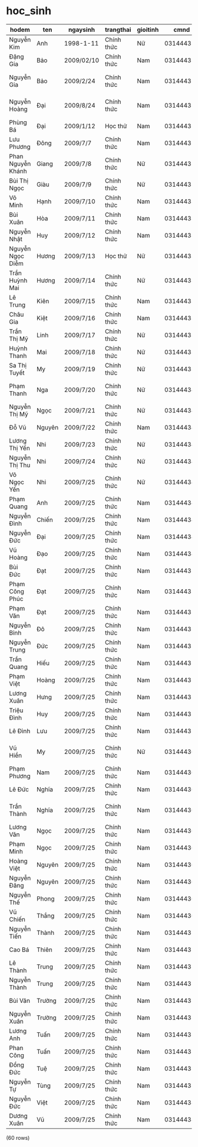 hoc_sinh
========

|          hodem          |    ten    |  ngaysinh  |   trangthai   | gioitinh |   cmnd    |           hotenchame           |     email      | sodienthoai |    diachi    | user_id |
|-------------------------|-----------|------------|---------------|----------|-----------|--------------------------------|----------------|-------------|--------------|---------|
| Nguyễn Kim            | Anh       | 1998-1-11  | Chính thức | Nữ     | 031444322 | Lê Nguyễn Hồng An         | TesT@gmaul.com | 0362081139  | Hải Phòng | 6       |
| Đặng Gia             | Bảo     | 2009/02/10 | Chính thức | Nam      | 031444323 | Nguyễn Võ Khánh An         | TesT@gmaul.com | 0397515779  | Hải Phòng | 7       |
| Nguyễn Gia            | Bảo     | 2009/2/24  | Chính thức | Nam      | 031444324 | Nguyễn Trường Thiên Ân  | TesT@gmaul.com | 0338047437  | Hải Phòng | 9       |
| Nguyễn Hoàng         | Đại    | 2009/8/24  | Chính thức | Nam      | 031444325 | Nguyễn Tống Gia Bảo      | TesT@gmaul.com | 0778857332  | Hải Phòng | 10      |
| Phùng Bá              | Đại    | 2009/1/12  | Học thử   | Nam      | 031444326 | Trần Bảo Châu             | TesT@gmaul.com | 0377642878  | Hải Phòng | 11      |
| Lưu Phương           | Đông    | 2009/7/7   | Chính thức | Nam      | 031444327 | Nguyễn Thị Yến Chi       | TesT@gmaul.com | 0937762890  | Hải Phòng | 12      |
| Phan Nguyễn Khánh    | Giang     | 2009/7/8   | Chính thức | Nữ     | 031444328 | Trần Ngọc Thương Dịu   | TesT@gmaul.com | 0794950150  | Hải Phòng | 13      |
| Bùi Thị Ngọc       | Giàu     | 2009/7/9   | Chính thức | Nữ     | 031444329 | Nguyễn Quốc Duy            | TesT@gmaul.com | 0328371836  | Hải Phòng | 14      |
| Võ Minh                | Hạnh    | 2009/7/10  | Chính thức | Nam      | 031444330 | Phạm Hà Khánh Duy          | TesT@gmaul.com | 0903532486  | Hải Phòng | 15      |
| Bùi Xuân              | Hòa      | 2009/7/11  | Chính thức | Nam      | 031444331 | Nguyễn Thái Dương         | TesT@gmaul.com | 0987655823  | Hải Phòng | 16      |
| Nguyễn Nhật         | Huy       | 2009/7/12  | Chính thức | Nam      | 031444332 | Đặng Phước Đông        | TesT@gmaul.com | 0909740563  | Hải Phòng | 17      |
| Nguyễn Ngọc Diễm  | Hương   | 2009/7/13  | Học thử   | Nữ     | 031444333 | Đặng Nguyễn Khánh Hà    | TesT@gmaul.com | 0343096782  | Hải Phòng | 18      |
| Trần Huỳnh Mai      | Hương   | 2009/7/14  | Chính thức | Nữ     | 031444334 | Lê Nguyễn Ngọc Hân       | TesT@gmaul.com | 0365765935  | Hải Phòng | 19      |
| Lê Trung               | Kiên     | 2009/7/15  | Chính thức | Nam      | 031444335 | Nguyễn Gia Huy               | TesT@gmaul.com | 0902700593  | Hải Phòng | 20      |
| Châu Gia               | Kiệt    | 2009/7/16  | Chính thức | Nam      | 031444336 | Trần Lâm Anh Khoa           | TesT@gmaul.com | 0944885514  | Hải Phòng | 21      |
| Trần Thị Mỹ       | Linh      | 2009/7/17  | Chính thức | Nữ     | 031444337 | Tạ Đình Khôi              | TesT@gmaul.com | 0764479676  | Hải Phòng | 22      |
| Huỳnh Thanh           | Mai       | 2009/7/18  | Chính thức | Nữ     | 031444338 | Hoàng Tú Lam                 | TesT@gmaul.com | 0707257818  | Hải Phòng | 23      |
| Sa Thị Tuyết        | My        | 2009/7/19  | Chính thức | Nữ     | 031444339 | Hồ Thị Khánh Linh         | TesT@gmaul.com | 0366033641  | Hải Phòng | 24      |
| Phạm Thanh            | Nga       | 2009/7/20  | Chính thức | Nữ     | 031444340 | Nguyễn Huỳnh Kim Ngân     | TesT@gmaul.com | 0909405049  | Hải Phòng | 25      |
| Nguyễn Thị Mỹ     | Ngọc    | 2009/7/21  | Chính thức | Nữ     | 031444341 | Nguyễn Trần Thanh Ngân    | TesT@gmaul.com | 0973138391  | Hải Phòng | 26      |
| Đỗ Vũ               | Nguyên   | 2009/7/22  | Chính thức | Nam      | 031444342 | Tô Huỳnh Hồng Ngân       | TesT@gmaul.com | 0938483941  | Hải Phòng | 27      |
| Lương Thị Yến     | Nhi       | 2009/7/23  | Chính thức | Nữ     | 031444343 | Bùi Ngọc Minh Nghi          | TesT@gmaul.com | 0938418067  | Hải Phòng | 28      |
| Nguyễn Thị Thu      | Nhi       | 2009/7/24  | Chính thức | Nữ     | 031444344 | Lê Quỳnh Phương Nghi      | TesT@gmaul.com | 0358063923  | Hải Phòng | 29      |
| Võ Ngọc Yến        | Nhi       | 2009/7/25  | Chính thức | Nữ     | 031444345 | Nguyễn Ngọc Hạnh Nguyên | TesT@gmaul.com | 0902489120  | Hải Phòng | 30      |
| Phạm Quang            | Anh       | 2009/7/25  | Chính thức | Nam      | 031444346 | Chu Thị Mai Anh              | TesT@gmaul.com | 0902489121  | Hải Phòng | 31      |
| Nguyễn Đình         | Chiến   | 2009/7/25  | Chính thức | Nam      | 031444347 | Phạm Lương Bằng          | TesT@gmaul.com | 0902489122  | Hải Phòng | 32      |
| Nguyễn Đức         | Đại    | 2009/7/25  | Chính thức | Nam      | 031444348 | Bùi Thị Chang               | TesT@gmaul.com | 0902489123  | Hải Phòng | 33      |
| Vũ Hoàng              | Đạo    | 2009/7/25  | Chính thức | Nam      | 031444349 | Nguyễn Thị Minh Chi        | TesT@gmaul.com | 0902489124  | Hải Phòng | 34      |
| Bùi Đức             | Đạt    | 2009/7/25  | Chính thức | Nam      | 031444350 | Phạm Quang Cường          | TesT@gmaul.com | 0902489125  | Hải Phòng | 35      |
| Phạm Công Phúc      | Đạt    | 2009/7/25  | Chính thức | Nam      | 031444351 | Đào Văn Dũng               | TesT@gmaul.com | 0902489126  | Hải Phòng | 36      |
| Phạm Văn             | Đạt    | 2009/7/25  | Chính thức | Nam      | 031444352 | Hoàng Đức Dũng            | TesT@gmaul.com | 0902489127  | Hải Phòng | 37      |
| Nguyễn Bỉnh         | Đô      | 2009/7/25  | Chính thức | Nam      | 031444353 | Nguyễn Quang Dũng           | TesT@gmaul.com | 0902489128  | Hải Phòng | 38      |
| Nguyễn Trung          | Đức    | 2009/7/25  | Chính thức | Nam      | 031444354 | Dư Đình Dương             | TesT@gmaul.com | 0902489129  | Hải Phòng | 39      |
| Trần Quang            | Hiếu    | 2009/7/25  | Chính thức | Nam      | 031444355 | Ninh Hải Dương             | TesT@gmaul.com | 0902489130  | Hải Phòng | 40      |
| Phạm Việt           | Hoàng    | 2009/7/25  | Chính thức | Nam      | 031444356 | Nguyễn Thị Duyên          | TesT@gmaul.com | 0902489131  | Hải Phòng | 41      |
| Lương Xuân           | Hưng     | 2009/7/25  | Chính thức | Nam      | 031444357 | Lưu Quốc Đạt             | TesT@gmaul.com | 0902489132  | Hải Phòng | 42      |
| Triệu Đình          | Huy       | 2009/7/25  | Chính thức | Nam      | 031444358 | Đặng Lợi Đức           | TesT@gmaul.com | 0902489133  | Hải Phòng | 43      |
| Lê Đình              | Lưu      | 2009/7/25  | Chính thức | Nam      | 031444359 | Hoàng Thị Giang             | TesT@gmaul.com | 0902489134  | Hải Phòng | 44      |
| Vũ Hiền              | My        | 2009/7/25  | Chính thức | Nữ    | 031444360 | Phạm Trường Giang         | TesT@gmaul.com | 0902489135  | Hải Phòng | 45      |
| Phạm Phương         | Nam       | 2009/7/25  | Chính thức | Nam      | 031444361 | Ngô Thanh Hải               | TesT@gmaul.com | 0902489136  | Hải Phòng | 46      |
| Lê Đức              | Nghĩa    | 2009/7/25  | Chính thức | Nam      | 031444362 | Nguyễn Hoàng Hải          | TesT@gmaul.com | 0902489137  | Hải Phòng | 47      |
| Trần Thành           | Nghĩa    | 2009/7/25  | Chính thức | Nam      | 031444363 | Phạm Nguyễn Thanh Hải    | TesT@gmaul.com | 0902489138  | Hải Phòng | 48      |
| Lương Văn            | Ngọc    | 2009/7/25  | Chính thức | Nam      | 031444364 | Vũ Thị Minh Hằng          | TesT@gmaul.com | 0902489139  | Hải Phòng | 49      |
| Phạm Minh             | Ngọc    | 2009/7/25  | Chính thức | Nam      | 031444365 | Nguyễn Thị Thảo Hiền   | TesT@gmaul.com | 0902489140  | Hải Phòng | 50      |
| Hoàng Việt           | Nguyên   | 2009/7/25  | Chính thức | Nam      | 031444366 | Đàm Văn Tuấn Hiệp       | TesT@gmaul.com | 0902489141  | Hải Phòng | 51      |
| Nguyễn Đăng         | Nguyên   | 2009/7/25  | Chính thức | Nam      | 031444367 | Đỗ Hoàng Hiệp            | TesT@gmaul.com | 0902489142  | Hải Phòng | 52      |
| Nguyễn Thế          | Phong     | 2009/7/25  | Chính thức | Nam      | 031444368 | Đỗ Minh Hiếu              | TesT@gmaul.com | 0902489143  | Hải Phòng | 53      |
| Vũ Chiến             | Thắng   | 2009/7/25  | Chính thức | Nam      | 031444369 | Hoàng Minh Hiếu             | TesT@gmaul.com | 0902489144  | Hải Phòng | 54      |
| Nguyễn Tiến         | Thành    | 2009/7/25  | Chính thức | Nam      | 031444370 | Lã Đắc Hiếu              | TesT@gmaul.com | 0902489145  | Hải Phòng | 55      |
| Cao Bá                 | Thiên    | 2009/7/25  | Chính thức | Nam      | 031444371 | Phạm Minh Hiếu             | TesT@gmaul.com | 0902489146  | Hải Phòng | 56      |
| Lê Thành              | Trung     | 2009/7/25  | Chính thức | Nam      | 031444372 | Vũ Thế Hoài                | TesT@gmaul.com | 0902489147  | Hải Phòng | 57      |
| Nguyễn Thành         | Trung     | 2009/7/25  | Chính thức | Nam      | 031444373 | Nguyễn Văn Hoan             | TesT@gmaul.com | 0902489148  | Hải Phòng | 58      |
| Bùi Văn               | Trường | 2009/7/25  | Chính thức | Nam      | 031444374 | Đoàn Đức Hoàng           | TesT@gmaul.com | 0902489149  | Hải Phòng | 59      |
| Nguyễn Xuân          | Trường | 2009/7/25  | Chính thức | Nam      | 031444375 | Vũ Minh Hoàng                | TesT@gmaul.com | 0902489150  | Hải Phòng | 60      |
| Lương Anh             | Tuấn    | 2009/7/25  | Chính thức | Nam      | 031444376 | Lê Thị Minh Hoạt          | TesT@gmaul.com | 0902489151  | Hải Phòng | 61      |
| Phan Công              | Tuấn    | 2009/7/25  | Chính thức | Nam      | 031444377 | Trần Thị Hồng            | TesT@gmaul.com | 0902489152  | Hải Phòng | 62      |
| Đồng Đức          | Tuệ     | 2009/7/25  | Chính thức | Nam      | 031444378 | Nguyễn Việt Hưng          | TesT@gmaul.com | 0902489153  | Hải Phòng | 63      |
| Nguyễn Tự           | Tùng     | 2009/7/25  | Chính thức | Nam      | 031444379 | Lê Đức Huy                 | TesT@gmaul.com | 0902489154  | Hải Phòng | 64      |
| Nguyễn Đức         | Việt    | 2009/7/25  | Chính thức | Nam      | 031444380 | Nguyễn Quang Huy             | TesT@gmaul.com | 0902489155  | Hải Phòng | 65      |
| Dương Xuân           | Vũ       | 2009/7/25  | Chính thức | Nam      | 031444381 | Khúc Văn Khánh              | TesT@gmaul.com | 0902489156  | Hải Phòng | 66      |
(60 rows)

